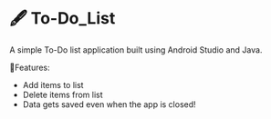 # 🖋️ To-Do_List
A simple To-Do list application built using Android Studio and Java.

🌻Features:
 - Add items to list
 - Delete items from list
 - Data gets saved even when the app is closed!
